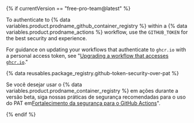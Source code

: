 {% if currentVersion == "free-pro-team@latest" %}

To authenticate to {% data variables.product.prodname_github_container_registry %} within a {% data variables.product.prodname_actions %} workflow, use the `GITHUB_TOKEN` for the best security and experience.

For guidance on updating your workflows that authenticate to `ghcr.io` with a personal access token, see "[Upgrading a workflow that accesses `ghcr.io`](/packages/guides/using-github-packages-with-github-actions#upgrading-a-workflow-that-accesses-ghcrio)."

{% data reusables.package_registry.github-token-security-over-pat %}

Se você desejar usar o {% data variables.product.prodname_container_registry %} em ações durante a versão beta, siga nossas práticas de segurança recomendadas para o uso do PAT em[Fortalecimento da segurança para o GitHub Actions](/actions/getting-started-with-github-actions/security-hardening-for-github-actions#considering-cross-repository-access)".

{% endif %}
